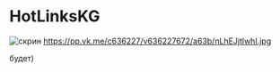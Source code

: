 # HotLinksKG

![скрин](https://pp.vk.me/c630129/v630129672/323dc/jHF0_aV-3cc.jpg "Дополнительное описание")
https://pp.vk.me/c636227/v636227672/a63b/nLhEJjtlwhI.jpg

будет)
